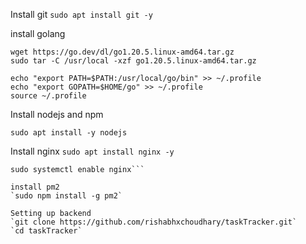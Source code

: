 
Install git
`sudo apt install git -y`

install golang

```
wget https://go.dev/dl/go1.20.5.linux-amd64.tar.gz
sudo tar -C /usr/local -xzf go1.20.5.linux-amd64.tar.gz
```

```
echo "export PATH=$PATH:/usr/local/go/bin" >> ~/.profile
echo "export GOPATH=$HOME/go" >> ~/.profile
source ~/.profile
```

Install nodejs and npm
```curl -fsSL https://deb.nodesource.com/setup_18.x | sudo -E bash -
sudo apt install -y nodejs
```

Install nginx
`sudo apt install nginx -y`

```sudo systemctl start nginx
sudo systemctl enable nginx```

install pm2
`sudo npm install -g pm2`

Setting up backend
`git clone https://github.com/rishabhxchoudhary/taskTracker.git`
`cd taskTracker`
